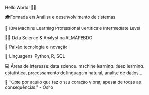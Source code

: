 

Hello World! 👩‍💻

🎓Formada em Análise e desenvolvimento de sistemas

🤖 IBM Machine Learning Professional Certificate Intermediate Level

👩‍💻 Data Science & Analyst na ALMAPBBDO

🧠 Paixão tecnologia e inovação

👅 Linguagens: Python, R, SQL

💻 Áreas de interesse: data science, machine learning, deep learning, estatística, processamento de linguagem natural, análise de dados...


💭 "Opte por aquilo que faz o seu coração vibrar, apesar de todas as consequências." - Osho
